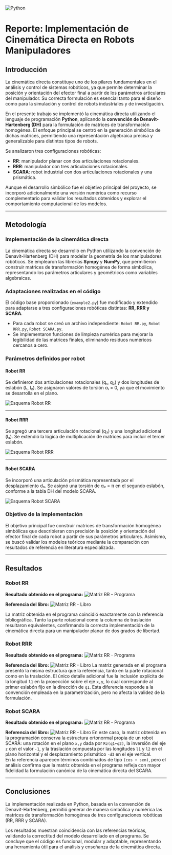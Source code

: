 ![Python](https://img.shields.io/badge/Python-3776AB?style=for-the-badge&logo=python&logoColor=white) 
# Reporte: Implementación de Cinemática Directa en Robots Manipuladores

## Introducción
La cinemática directa constituye uno de los pilares fundamentales en el análisis y control de sistemas robóticos, ya que permite determinar la posición y orientación del efector final a partir de los parámetros articulares del manipulador. Su correcta formulación es esencial tanto para el diseño como para la simulación y control de robots industriales y de investigación.

En el presente trabajo se implementó la cinemática directa utilizando el lenguaje de programación **Python**, aplicando la **convención de Denavit-Hartenberg (DH)** para la formulación de matrices de transformación homogénea. El enfoque principal se centró en la generación simbólica de dichas matrices, permitiendo una representación algebraica precisa y generalizable para distintos tipos de robots.

Se analizaron tres configuraciones robóticas:

- **RR**: manipulador planar con dos articulaciones rotacionales.  
- **RRR**: manipulador con tres articulaciones rotacionales.  
- **SCARA**: robot industrial con dos articulaciones rotacionales y una prismática.  

Aunque el desarrollo simbólico fue el objetivo principal del proyecto, se incorporó adicionalmente una versión numérica como recurso complementario para validar los resultados obtenidos y explorar el comportamiento computacional de los modelos.

---

## Metodología

### Implementación de la cinemática directa
La cinemática directa se desarrolló en Python utilizando la convención de Denavit-Hartenberg (DH) para modelar la geometría de los manipuladores robóticos. Se emplearon las librerías **Sympy** y **NumPy**, que permitieron construir matrices de transformación homogénea de forma simbólica, representando los parámetros articulares y geométricos como variables algebraicas.

### Adaptaciones realizadas en el código
El código base proporcionado (`example2.py`) fue modificado y extendido para adaptarse a tres configuraciones robóticas distintas: **RR, RRR y SCARA**.  

- Para cada robot se creó un archivo independiente: `Robot RR.py`, `Robot RRR.py`, `Robot SCARA.py`.  
- Se implementaron funciones de limpieza numérica para mejorar la legibilidad de las matrices finales, eliminando residuos numéricos cercanos a cero.  

### Parámetros definidos por robot
#### Robot RR
Se definieron dos articulaciones rotacionales (q₁, q₂) y dos longitudes de eslabón (l₁, l₂).
Se asignaron valores de torsión αᵢ = 0, ya que el movimiento se desarrolla en el plano.

![Esquema Robot RR](img/RobotRR.png)

---

#### Robot RRR
Se agregó una tercera articulación rotacional (q₃) y una longitud adicional (l₃).
Se extendió la lógica de multiplicación de matrices para incluir el tercer eslabón.

![Esquema Robot RRR](img/RobotRRR.png)

---

#### Robot SCARA
Se incorporó una articulación prismática representada por el desplazamiento d₃.
Se asignó una torsión de α₂ = π en el segundo eslabón, conforme a la tabla DH del modelo SCARA.

![Esquema Robot SCARA](img/RobotSCARA.png)

### Objetivo de la implementación
El objetivo principal fue construir matrices de transformación homogénea simbólicas que describieran con precisión la posición y orientación del efector final de cada robot a partir de sus parámetros articulares. Asimismo, se buscó validar los modelos teóricos mediante la comparación con resultados de referencia en literatura especializada.

---

## Resultados

### Robot RR
**Resultado obtenido en el programa:**
![Matriz RR - Programa](img/RobotRR_codigo.png)

**Referencia del libro:**
![Matriz RR - Libro](img/RobotRR_libro.png)

La matriz obtenida en el programa coincidió exactamente con la referencia bibliográfica. Tanto la parte rotacional como la columna de traslación resultaron equivalentes, confirmando la correcta implementación de la cinemática directa para un manipulador planar de dos grados de libertad.

### Robot RRR
**Resultado obtenido en el programa:**
![Matriz RR - Programa](img/RobotRRR_codigo.png)

**Referencia del libro:**
![Matriz RR - Libro](img/RobotRRR_libro.png)
La matriz generada en el programa presentó la misma estructura que la referencia, tanto en la parte rotacional como en la traslación. El único detalle adicional fue la inclusión explícita de la longitud `l1` en la proyección sobre el eje `x,y`, lo cual corresponde al primer eslabón fijo en la dirección de `q1`. Esta diferencia responde a la convención empleada en la parametrización, pero no afecta la validez de la formulación.

### Robot SCARA
**Resultado obtenido en el programa:**
![Matriz RR - Programa](img/RobotSCARA_codigo.png)

**Referencia del libro:**
![Matriz RR - Libro](img/RobotSCARA_libro.png)
En este caso, la matriz obtenida en la programación conserva la estructura ortonormal propia de un robot SCARA: una rotación en el plano `x,y` dada por `Rz(q1+q2)`, la inversión del eje `z` con el valor `-1`, y la traslación compuesta por las longitudes `l1` y `l2` en el plano horizontal y el desplazamiento prismático `-d3` en el eje vertical.  
En la referencia aparecen términos combinados de tipo `(cos + sen)`, pero el análisis confirma que la matriz obtenida en el programa refleja con mayor fidelidad la formulación canónica de la cinemática directa del SCARA.

---

## Conclusiones
La implementación realizada en Python, basada en la convención de Denavit-Hartenberg, permitió generar de manera simbólica y numérica las matrices de transformación homogénea de tres configuraciones robóticas (RR, RRR y SCARA).

Los resultados muestran coincidencia con las referencias teóricas, validando la correctitud del modelo desarrollado en el programa. Se concluye que el código es funcional, modular y adaptable, representando una herramienta útil para el análisis y enseñanza de la cinemática directa.
